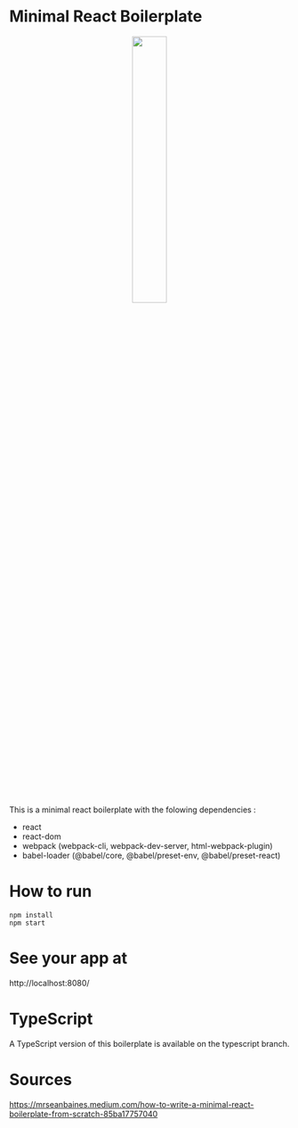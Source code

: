# Minimal React Boilerplate
<p align="center">
<img src="https://res.cloudinary.com/practicaldev/image/fetch/s--UVX7ie6K--/c_limit%2Cf_auto%2Cfl_progressive%2Cq_auto%2Cw_880/https://dev-to-uploads.s3.amazonaws.com/i/v4y43jjfj7u5r8to8qdu.png"  width=35% height=35%>
</p>


This is a minimal react boilerplate with the folowing dependencies :
- react
- react-dom
- webpack (webpack-cli, webpack-dev-server, html-webpack-plugin) 
- babel-loader (@babel/core, @babel/preset-env, @babel/preset-react)

# How to run
```
npm install
npm start
```

# See your app at
http://localhost:8080/

# TypeScript
A TypeScript version of this boilerplate is available on the typescript branch.

# Sources

https://mrseanbaines.medium.com/how-to-write-a-minimal-react-boilerplate-from-scratch-85ba17757040
